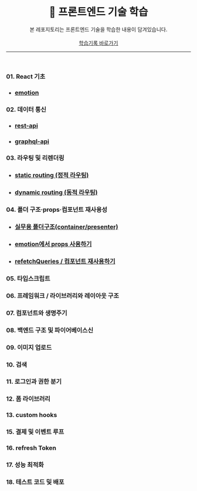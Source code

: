 <div align="center">
   <h1>📑 프론트엔드 기술 학습</h1>

   본 레포지토리는 프론트엔드 기술을 학습한 내용이 담겨있습니다. 
   <br><br>
   [학습기록 바로가기](https://www.notion.so/yiseo/22f0a757a1df44a5a37b758c2e0ce1b4)
</div>


---

<br>

### 01. React 기초
- ### <a href="https://github.com/yiseo0/codecamp-frontend/blob/main/class/pages/01-02-emotion/index.js">emotion</a>

### 02. 데이터 통신<br>
- ### <a href="https://github.com/yiseo0/codecamp-frontend/tree/main/class/pages/04-01-rest-get/index.js">rest-api</a>
- ### <a href="https://github.com/yiseo0/codecamp-frontend/tree/main/class/pages/04-05-graphql-mutation-product/index.js">graphql-api</a>

### 03. 라우팅 및 리렌더링<br>
- ### <a href="https://github.com/yiseo0/codecamp-frontend/tree/main/class/pages/05-05-static-routing-board-query/index.js">static routing (정적 라우팅)</a>
- ### <a href="https://github.com/yiseo0/codecamp-frontend/tree/main/class/pages/05-09-dynamic-routing-board-mutation/index.js">dynamic routing (동적 라우팅)</a>

### 04. 폴더 구조·props·컴포넌트 재사용성<br>
- ### <a href="https://github.com/yiseo0/codecamp-frontend/tree/main/class/pages/06-01-container-presenter/index.js">실무용 폴더구조(container/presenter)</a>
- ### <a href="https://github.com/yiseo0/codecamp-frontend/tree/main/class/pages/07-01-empotion-props/index.js">emotion에서 props 사용하기</a>
- ### <a href="https://github.com/yiseo0/codecamp-frontend/blob/main/class/pages/09-01-boards/new/index.js">refetchQueries / 컴포넌트 재사용하기</a>

### 05. 타입스크립트<br>
### 06. 프레임워크 / 라이브러리와 레이아웃 구조<br>
### 07. 컴포넌트와 생명주기<br>
### 08. 백엔드 구조 및 파이어베이스신<br>

### 09. 이미지 업로드<br>
### 10. 검색<br>
### 11. 로그인과 권한 분기<br>
### 12. 폼 라이브러리<br>
### 13. custom hooks<br>
### 15. 결제 및 이벤트 루프<br>
### 16. refresh Token<br>
### 17. 성능 최적화<br>
### 18. 테스트 코드 및 배포<br>
